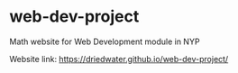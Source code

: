 # web-dev-project
Math website for Web Development module in NYP

Website link: https://driedwater.github.io/web-dev-project/
